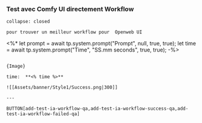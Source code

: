 ### Test avec Comfy UI directement Workflow

```ad-info
collapse: closed

pour trouver un meilleur workflow pour  Openweb UI 
```
<%* 
let prompt = await tp.system.prompt("Prompt", null, true, true);
let time = await tp.system.prompt("Time", "SS.mm seconds", true, true);
-%>

```````ad-success

{Image}

time:  **<% time %>**

![[Assets/banner/Style1/Success.png|300]]

---

```````

`BUTTON[add-test-ia-workflow-qa,add-test-ia-workflow-success-qa,add-test-ia-workflow-failed-qa]`
